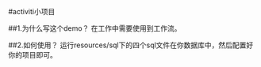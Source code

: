 #activiti小项目

##1.为什么写这个demo？
在工作中需要使用到工作流。

##2.如何使用？
运行resources/sql下的四个sql文件在你数据库中，然后配置好你的项目即可。

